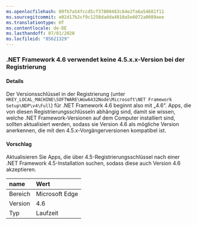 ```yaml
---
ms.openlocfilehash: 09fb7a54fccd5cf37800483c64e2fa6a54681f11
ms.sourcegitcommit: e02d17b2cf9c1258dadda4810a5e6072a0089aee
ms.translationtype: HT
ms.contentlocale: de-DE
ms.lasthandoff: 07/01/2020
ms.locfileid: "85621329"
---
```

### <a name="the-net-framework-46-does-not-use-a-45xx-version-when-registering-itself-in-the-registry"></a>.NET Framework 4.6 verwendet keine 4.5.x.x-Version bei der Registrierung

#### <a name="details"></a>Details

Der Versionsschlüssel in der Registrierung (unter <code>HKEY_LOCAL_MACHINE\SOFTWARE\Wow6432Node\Microsoft\NET Framework Setup\NDP\v4\Full</code>) für .NET Framework 4.6 beginnt also mit „4.6“. Apps, die von diesen Registrierungsschlüsseln abhängig sind, damit sie wissen, welche .NET Framework-Versionen auf dem Computer installiert sind, sollten aktualisiert werden, sodass sie Version 4.6 als mögliche Version anerkennen, die mit den 4.5.x-Vorgängerversionen kompatibel ist.

#### <a name="suggestion"></a>Vorschlag

Aktualisieren Sie Apps, die über 4.5-Registrierungsschlüssel nach einer .NET Framework 4.5-Installation suchen, sodass diese auch Version 4.6 akzeptieren.

| name    | Wert       |
|:--------|:------------|
| Bereich   |Microsoft Edge|
|Version|4.6|
|Typ|Laufzeit|
